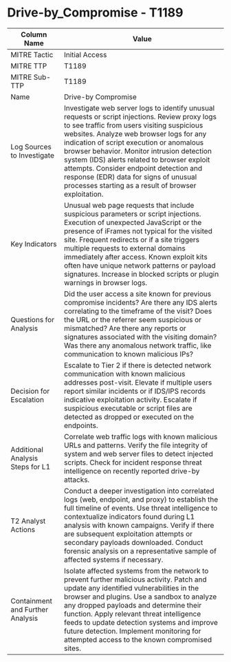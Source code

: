 # Drive-by_Compromise - T1189

| Column Name | Value |
|-------------|-------|
| MITRE Tactic | Initial Access |
| MITRE TTP | T1189 |
| MITRE Sub-TTP | T1189 |
| Name | Drive-by Compromise |
| Log Sources to Investigate | Investigate web server logs to identify unusual requests or script injections. Review proxy logs to see traffic from users visiting suspicious websites. Analyze web browser logs for any indication of script execution or anomalous browser behavior. Monitor intrusion detection system (IDS) alerts related to browser exploit attempts. Consider endpoint detection and response (EDR) data for signs of unusual processes starting as a result of browser exploitation. |
| Key Indicators | Unusual web page requests that include suspicious parameters or script injections. Execution of unexpected JavaScript or the presence of iFrames not typical for the visited site. Frequent redirects or if a site triggers multiple requests to external domains immediately after access. Known exploit kits often have unique network patterns or payload signatures. Increase in blocked scripts or plugin warnings in browser logs. |
| Questions for Analysis | Did the user access a site known for previous compromise incidents? Are there any IDS alerts correlating to the timeframe of the visit? Does the URL or the referrer seem suspicious or mismatched? Are there any reports or signatures associated with the visiting domain? Was there any anomalous network traffic, like communication to known malicious IPs? |
| Decision for Escalation | Escalate to Tier 2 if there is detected network communication with known malicious addresses post-visit. Elevate if multiple users report similar incidents or if IDS/IPS records indicative exploitation activity. Escalate if suspicious executable or script files are detected as dropped or executed on the endpoints. |
| Additional Analysis Steps for L1 | Correlate web traffic logs with known malicious URLs and patterns. Verify the file integrity of system and web server files to detect injected scripts. Check for incident response threat intelligence on recently reported drive-by attacks. |
| T2 Analyst Actions | Conduct a deeper investigation into correlated logs (web, endpoint, and proxy) to establish the full timeline of events. Use threat intelligence to contextualize indicators found during L1 analysis with known campaigns. Verify if there are subsequent exploitation attempts or secondary payloads downloaded. Conduct forensic analysis on a representative sample of affected systems if necessary. |
| Containment and Further Analysis | Isolate affected systems from the network to prevent further malicious activity. Patch and update any identified vulnerabilities in the browser and plugins. Use a sandbox to analyze any dropped payloads and determine their function. Apply relevant threat intelligence feeds to update detection systems and improve future detection. Implement monitoring for attempted access to the known compromised sites. |
